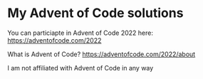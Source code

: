 # My Advent of Code solutions

You can particiapte in Advent of Code 2022 here: https://adventofcode.com/2022

What is Advent of Code? https://adventofcode.com/2022/about

I am not affiliated with Advent of Code in any way
